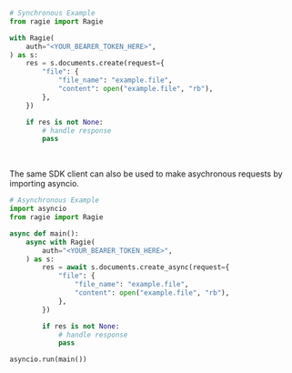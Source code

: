 <!-- Start SDK Example Usage [usage] -->
```python
# Synchronous Example
from ragie import Ragie

with Ragie(
    auth="<YOUR_BEARER_TOKEN_HERE>",
) as s:
    res = s.documents.create(request={
        "file": {
            "file_name": "example.file",
            "content": open("example.file", "rb"),
        },
    })

    if res is not None:
        # handle response
        pass
```

</br>

The same SDK client can also be used to make asychronous requests by importing asyncio.
```python
# Asynchronous Example
import asyncio
from ragie import Ragie

async def main():
    async with Ragie(
        auth="<YOUR_BEARER_TOKEN_HERE>",
    ) as s:
        res = await s.documents.create_async(request={
            "file": {
                "file_name": "example.file",
                "content": open("example.file", "rb"),
            },
        })

        if res is not None:
            # handle response
            pass

asyncio.run(main())
```
<!-- End SDK Example Usage [usage] -->